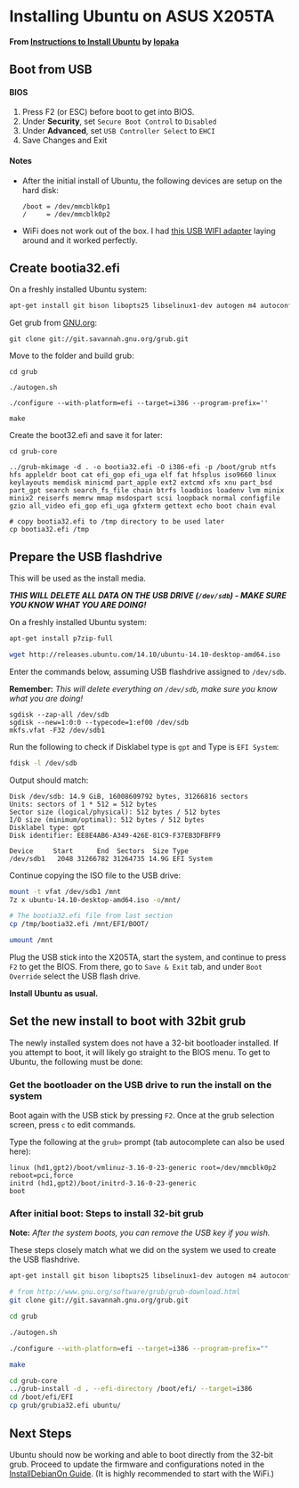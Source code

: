 # Installing Ubuntu on ASUS X205TA
#### From [Instructions to Install Ubuntu](https://github.com/lolopaka/instructions/blob/master/ubuntu-14.10-install-asus-x205ta.md)  by [lopaka](https://github.com/lopaka)
Boot from USB
---

#### BIOS
1. Press F2 (or ESC) before boot to get into BIOS.
2. Under **Security**, set `Secure Boot Control` to `Disabled`
3. Under **Advanced**, set `USB Controller Select` to `EHCI`
4. Save Changes and Exit

#### Notes
* After the initial install of Ubuntu, the following devices are setup on the hard disk:
   ```
   /boot = /dev/mmcblk0p1
   /     = /dev/mmcblk0p2
   ```

* WiFi does not work out of the box. I had [this USB WIFI adapter](http://www.newegg.com/Product/Product.aspx?Item=N82E16833315091) laying around and it worked perfectly.

Create bootia32.efi
---

On a freshly installed Ubuntu system:
```bash
apt-get install git bison libopts25 libselinux1-dev autogen m4 autoconf help2man libopts25-dev flex libfont-freetype-perl automake autotools-dev libfreetype6-dev texinfo
```
Get grub from [GNU.org](http://www.gnu.org/software/grub/grub-download.html):
```
git clone git://git.savannah.gnu.org/grub.git
```
Move to the folder and build grub:
```
cd grub

./autogen.sh

./configure --with-platform=efi --target=i386 --program-prefix=''

make
```
Create the boot32.efi and save it for later:
```
cd grub-core

../grub-mkimage -d . -o bootia32.efi -O i386-efi -p /boot/grub ntfs hfs appleldr boot cat efi_gop efi_uga elf fat hfsplus iso9660 linux keylayouts memdisk minicmd part_apple ext2 extcmd xfs xnu part_bsd part_gpt search search_fs_file chain btrfs loadbios loadenv lvm minix minix2 reiserfs memrw mmap msdospart scsi loopback normal configfile gzio all_video efi_gop efi_uga gfxterm gettext echo boot chain eval

# copy bootia32.efi to /tmp directory to be used later
cp bootia32.efi /tmp
```

Prepare the USB flashdrive 
---
This will be used as the install media.

***THIS WILL DELETE ALL DATA ON THE USB DRIVE (`/dev/sdb`) - MAKE SURE YOU KNOW WHAT YOU ARE DOING!***

On a freshly installed Ubuntu system:
```bash
apt-get install p7zip-full

wget http://releases.ubuntu.com/14.10/ubuntu-14.10-desktop-amd64.iso
```
Enter the commands below, assuming USB flashdrive assigned to `/dev/sdb`. 

**Remember:** *This will delete everything on `/dev/sdb`, make sure you know what you are doing!*
```
sgdisk --zap-all /dev/sdb
sgdisk --new=1:0:0 --typecode=1:ef00 /dev/sdb
mkfs.vfat -F32 /dev/sdb1
```
Run the following to check if Disklabel type is `gpt` and Type is `EFI System`:
```bash
fdisk -l /dev/sdb
```
Output should match:
```
Disk /dev/sdb: 14.9 GiB, 16008609792 bytes, 31266816 sectors
Units: sectors of 1 * 512 = 512 bytes
Sector size (logical/physical): 512 bytes / 512 bytes
I/O size (minimum/optimal): 512 bytes / 512 bytes
Disklabel type: gpt
Disk identifier: EE8E4AB6-A349-426E-81C9-F37EB3DFBFF9

Device     Start      End  Sectors  Size Type
/dev/sdb1   2048 31266782 31264735 14.9G EFI System
``` 
Continue copying the ISO file to the USB drive:
```bash
mount -t vfat /dev/sdb1 /mnt
7z x ubuntu-14.10-desktop-amd64.iso -o/mnt/

# The bootia32.efi file from last section
cp /tmp/bootia32.efi /mnt/EFI/BOOT/

umount /mnt
```
Plug the USB stick into the X205TA, start the system, and continue to press `F2` to get the BIOS.  From there, go to `Save & Exit` tab, and under `Boot Override` select the USB flash drive.

**Install Ubuntu as usual.**

Set the new install to boot with 32bit grub
---

The newly installed system does not have a 32-bit bootloader installed. If you attempt to boot, it will likely go straight to the BIOS menu. To get to Ubuntu, the following must be done:

### Get the bootloader on the USB drive to run the install on the system

Boot again with the USB stick by pressing `F2`.  Once at the grub selection screen, press `c` to edit commands.

Type the following at the `grub>` prompt (tab autocomplete can also be used here):
```
linux (hd1,gpt2)/boot/vmlinuz-3.16-0-23-generic root=/dev/mmcblk0p2 reboot=pci,force
initrd (hd1,gpt2)/boot/initrd-3.16-0-23-generic
boot
```

### After initial boot: Steps to install 32-bit grub

**Note:** *After the system boots, you can remove the USB key if you wish.*

These steps closely match what we did on the system we used to create the USB flashdrive.
```bash
apt-get install git bison libopts25 libselinux1-dev autogen m4 autoconf help2man libopts25-dev flex libfont-freetype-perl automake autotools-dev libfreetype6-dev texinfo

# from http://www.gnu.org/software/grub/grub-download.html
git clone git://git.savannah.gnu.org/grub.git

cd grub

./autogen.sh

./configure --with-platform=efi --target=i386 --program-prefix=""

make

cd grub-core
../grub-install -d . --efi-directory /boot/efi/ --target=i386
cd /boot/efi/EFI
cp grub/grubia32.efi ubuntu/
```
Next Steps
---

Ubuntu should now be working and able to boot directly from the 32-bit grub. Proceed to update the firmware and configurations noted in the [InstallDebianOn Guide](https://github.com/RobotGhost/ubuntu-x205ta/blob/master/debian-fixes-x205ta.md). (It is highly recommended to start with the WiFi.)
